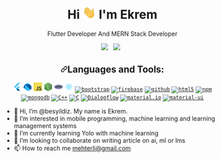 <h1 align="center" dir="auto">Hi <animated-image data-catalyst="" style="width: 30px;"><a target="_blank" rel="noopener noreferrer nofollow" href="https://raw.githubusercontent.com/ABSphreak/ABSphreak/master/gifs/Hi.gif" data-target="animated-image.originalLink"><img height="30" src="https://raw.githubusercontent.com/ABSphreak/ABSphreak/master/gifs/Hi.gif" style="max-width: 100%; display: inline-block;" data-target="animated-image.originalImage"></a></animated-image> I'm Ekrem </h1>

<p align="center" dir="auto">Flutter Developer And MERN Stack Developer</p>

<p align="center" dir="auto"> 
  <a href="https://www.instagram.com/_j_j_gajjar/" rel="nofollow"><img height="40" src="https://camo.githubusercontent.com/b59e687de7d4f68dab32dcab6ce5123a9deaf123853d968bcc2f9d2b4b3f088f/68747470733a2f2f75706c6f61642e77696b696d656469612e6f72672f77696b6970656469612f636f6d6d6f6e732f7468756d622f652f65372f496e7374616772616d5f6c6f676f5f323031362e7376672f37363870782d496e7374616772616d5f6c6f676f5f323031362e7376672e706e67" data-canonical-src="https://upload.wikimedia.org/wikipedia/commons/thumb/e/e7/Instagram_logo_2016.svg/768px-Instagram_logo_2016.svg.png" style="max-width: 100%;"></a>&nbsp;&nbsp;
  <a href="https://www.linkedin.com/in/jay-gajjar-04/" rel="nofollow"><img height="40" src="https://camo.githubusercontent.com/41c4b87cc3b088c7b63558d180058a18cb431cb2172623d3fbaef5d4fa6e8a13/68747470733a2f2f7777772e766563746f7269636f2e636f6d2f77702d636f6e74656e742f75706c6f6164732f323031382f30322f4c696e6b6564496e2d49636f6e2d7371756972636c652e706e67" data-canonical-src="https://www.vectorico.com/wp-content/uploads/2018/02/LinkedIn-Icon-squircle.png" style="max-width: 100%;"></a>&nbsp;&nbsp;
</p>

<h2 align="center" dir="auto"><a id="user-content-languages-and-tools" class="anchor" aria-hidden="true" href="#languages-and-tools"><svg class="octicon octicon-link" viewBox="0 0 16 16" version="1.1" width="16" height="16" aria-hidden="true"><path fill-rule="evenodd" d="M7.775 3.275a.75.75 0 001.06 1.06l1.25-1.25a2 2 0 112.83 2.83l-2.5 2.5a2 2 0 01-2.83 0 .75.75 0 00-1.06 1.06 3.5 3.5 0 004.95 0l2.5-2.5a3.5 3.5 0 00-4.95-4.95l-1.25 1.25zm-4.69 9.64a2 2 0 010-2.83l2.5-2.5a2 2 0 012.83 0 .75.75 0 001.06-1.06 3.5 3.5 0 00-4.95 0l-2.5 2.5a3.5 3.5 0 004.95 4.95l1.25-1.25a.75.75 0 00-1.06-1.06l-1.25 1.25a2 2 0 01-2.83 0z"></path></svg></a>Languages and Tools:</h2>

<p align="center" dir="auto">
<code><a target="_blank" rel="noopener noreferrer nofollow" href="https://raw.githubusercontent.com/github/explore/80688e429a7d4ef2fca1e82350fe8e3517d3494d/topics/flutter/flutter.png"><img alt="Flutter" title="Flutter" height="20" src="https://raw.githubusercontent.com/github/explore/80688e429a7d4ef2fca1e82350fe8e3517d3494d/topics/flutter/flutter.png" style="max-width: 100%;"></a></code>
<code><a target="_blank" rel="noopener noreferrer nofollow" href="https://raw.githubusercontent.com/github/explore/80688e429a7d4ef2fca1e82350fe8e3517d3494d/topics/dart/dart.png"><img alt="dart" title="dart" height="20" src="https://raw.githubusercontent.com/github/explore/80688e429a7d4ef2fca1e82350fe8e3517d3494d/topics/dart/dart.png" style="max-width: 100%;"></a></code>
<code><a target="_blank" rel="noopener noreferrer nofollow" href="https://raw.githubusercontent.com/github/explore/80688e429a7d4ef2fca1e82350fe8e3517d3494d/topics/javascript/javascript.png"><img alt="javascript" title="javascript" height="20" src="https://raw.githubusercontent.com/github/explore/80688e429a7d4ef2fca1e82350fe8e3517d3494d/topics/javascript/javascript.png" style="max-width: 100%;"></a></code>
<code><a target="_blank" rel="noopener noreferrer nofollow" href="https://raw.githubusercontent.com/github/explore/80688e429a7d4ef2fca1e82350fe8e3517d3494d/topics/nodejs/nodejs.png"><img alt="nodejs" title="nodejs" height="20" src="https://raw.githubusercontent.com/github/explore/80688e429a7d4ef2fca1e82350fe8e3517d3494d/topics/nodejs/nodejs.png" style="max-width: 100%;"></a></code>
<code><a target="_blank" rel="noopener noreferrer nofollow" href="https://raw.githubusercontent.com/github/explore/80688e429a7d4ef2fca1e82350fe8e3517d3494d/topics/php/php.png"><img alt="php" title="php" height="20" src="https://raw.githubusercontent.com/github/explore/80688e429a7d4ef2fca1e82350fe8e3517d3494d/topics/php/php.png" style="max-width: 100%;"></a></code>
<code><a target="_blank" rel="noopener noreferrer nofollow" href="https://raw.githubusercontent.com/github/explore/80688e429a7d4ef2fca1e82350fe8e3517d3494d/topics/react/react.png"><img alt="react" title="react" height="20" src="https://raw.githubusercontent.com/github/explore/80688e429a7d4ef2fca1e82350fe8e3517d3494d/topics/react/react.png" style="max-width: 100%;"></a></code>
<code><a target="_blank" rel="noopener noreferrer nofollow" href="https://raw.githubusercontent.com/tkswann2/tech-logos/master/bootstrap.png"><img alt="bootstrap" title="bootstrap" height="20" src="https://raw.githubusercontent.com/tkswann2/tech-logos/master/bootstrap.png" style="max-width: 100%;"></a></code>
<code><a target="_blank" rel="noopener noreferrer" href="https://github.com/tkswann2/tech-logos/blob/master/firebase.png?raw=true"><img alt="firebase" title="firebase" height="20" src="https://github.com/tkswann2/tech-logos/raw/master/firebase.png?raw=true" style="max-width: 100%;"></a></code>
<code><a target="_blank" rel="noopener noreferrer" href="https://github.com/tkswann2/tech-logos/blob/master/github.png?raw=true"><img alt="github" title="github" height="20" src="https://github.com/tkswann2/tech-logos/raw/master/github.png?raw=true" style="max-width: 100%;"></a></code>
<code><a target="_blank" rel="noopener noreferrer" href="https://github.com/tkswann2/tech-logos/blob/master/html5.png?raw=true"><img alt="html5" title="html5" height="20" src="https://github.com/tkswann2/tech-logos/raw/master/html5.png?raw=true" style="max-width: 100%;"></a></code>
<code><a target="_blank" rel="noopener noreferrer" href="https://github.com/tkswann2/tech-logos/blob/master/npm.png?raw=true"><img alt="npm" title="npm" height="20" src="https://github.com/tkswann2/tech-logos/raw/master/npm.png?raw=true" style="max-width: 100%;"></a></code>
<code><a target="_blank" rel="noopener noreferrer nofollow" href="https://raw.githubusercontent.com/mongodb-js/leaf/master/dist/mongodb-leaf_128x128.png"><img alt="mongodb" title="mongodb" height="20" src="https://raw.githubusercontent.com/mongodb-js/leaf/master/dist/mongodb-leaf_128x128.png" style="max-width: 100%;"></a></code>
<code><a target="_blank" rel="noopener noreferrer nofollow" href="https://user-images.githubusercontent.com/11183158/43805223-f23c1250-9a6c-11e8-9677-a45e08df2d7c.png"><img alt="C++" title="C++" height="20" src="https://user-images.githubusercontent.com/11183158/43805223-f23c1250-9a6c-11e8-9677-a45e08df2d7c.png" style="max-width: 100%;"></a></code>
<code><a target="_blank" rel="noopener noreferrer nofollow" href="https://camo.githubusercontent.com/6cc41155e58a4eebe7353d524da5ebb0de7aaf4fd4ad45fb9a433c8b41d38c16/68747470733a2f2f747365332e6d6d2e62696e672e6e65742f74683f69643d4f49502e7276756a594b4f546d2d2d5654334b545a775633786748614861267069643d417069"><img alt="C" title="C" height="20" src="https://camo.githubusercontent.com/6cc41155e58a4eebe7353d524da5ebb0de7aaf4fd4ad45fb9a433c8b41d38c16/68747470733a2f2f747365332e6d6d2e62696e672e6e65742f74683f69643d4f49502e7276756a594b4f546d2d2d5654334b545a775633786748614861267069643d417069" style="max-width: 100%;"></a></code>
<code><a target="_blank" rel="noopener noreferrer nofollow" href="https://camo.githubusercontent.com/d1760f34eedae70adfda61e72305cb0ef56fad2b2fa8511080744771a6204d26/68747470733a2f2f7374617469632e6469616c6f67666c6f772e636f6d2f636f6d6d6f6e2f66617669636f6e2e706e67"><img alt="Dialogflow" title="Dialogflow" height="20" src="https://camo.githubusercontent.com/d1760f34eedae70adfda61e72305cb0ef56fad2b2fa8511080744771a6204d26/68747470733a2f2f7374617469632e6469616c6f67666c6f772e636f6d2f636f6d6d6f6e2f66617669636f6e2e706e67" style="max-width: 100%;"></a></code>
<code><a target="_blank" rel="noopener noreferrer nofollow" href="https://camo.githubusercontent.com/68b9d6b5fad1f48dcaaf03afc444897af5376e0204f67b08248f4795c5e7504d/68747470733a2f2f333465706a66336c7a787173646463326b336e316f6a37372d7770656e67696e652e6e6574646e612d73736c2e636f6d2f77702d636f6e74656e742f75706c6f6164732f323031362f31322f6d6174657269616c2e696f2d69636f6e2e706e67"><img alt="material.io" title="material.io" height="20" src="https://camo.githubusercontent.com/68b9d6b5fad1f48dcaaf03afc444897af5376e0204f67b08248f4795c5e7504d/68747470733a2f2f333465706a66336c7a787173646463326b336e316f6a37372d7770656e67696e652e6e6574646e612d73736c2e636f6d2f77702d636f6e74656e742f75706c6f6164732f323031362f31322f6d6174657269616c2e696f2d69636f6e2e706e67" data-canonical-src="https://34epjf3lzxqsddc2k3n1oj77-wpengine.netdna-ssl.com/wp-content/uploads/2016/12/material.io-icon.png" style="max-width: 100%;"></a></code>
<code><a target="_blank" rel="noopener noreferrer nofollow" href="https://camo.githubusercontent.com/306dedb9426f1d93a981d305a0a18164932ece8dca4d5fd820b1d3c36625b218/68747470733a2f2f6d75692e636f6d2f7374617469632f6c6f676f2e737667"><img alt="material-ui" title="material-ui" height="25" src="https://camo.githubusercontent.com/306dedb9426f1d93a981d305a0a18164932ece8dca4d5fd820b1d3c36625b218/68747470733a2f2f6d75692e636f6d2f7374617469632f6c6f676f2e737667" data-canonical-src="https://mui.com/static/logo.svg" style="max-width: 100%;"></a></code>
</p>


- 👋 Hi, I’m @besyildiz. My name is Ekrem.
- 👀 I’m interested in mobile programming, machine learning and learning management systems
- 🌱 I’m currently learning Yolo with machine learning
- 💞️ I’m looking to collaborate on writing article on ai, ml or lms
- 📫 How to reach me mehterli@gmail.com

<!---
besyildiz/besyildiz is a ✨ special ✨ repository because its `README.md` (this file) appears on your GitHub profile.
You can click the Preview link to take a look at your changes.
--->
